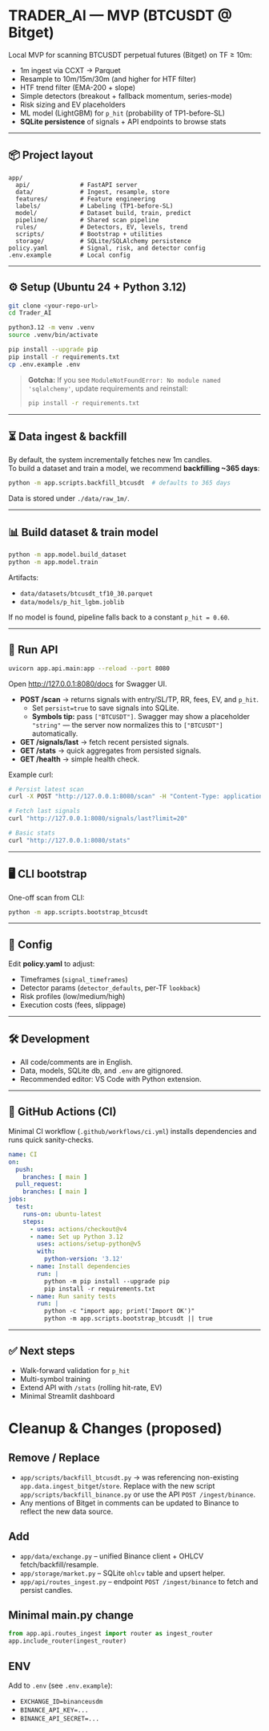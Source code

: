 
# TRADER_AI — MVP (BTCUSDT @ Bitget)

Local MVP for scanning BTCUSDT perpetual futures (Bitget) on TF ≥ 10m:
- 1m ingest via CCXT → Parquet
- Resample to 10m/15m/30m (and higher for HTF filter)
- HTF trend filter (EMA-200 + slope)
- Simple detectors (breakout + fallback momentum, series-mode)
- Risk sizing and EV placeholders
- ML model (LightGBM) for `p_hit` (probability of TP1-before-SL)
- **SQLite persistence** of signals + API endpoints to browse stats

---

## 📦 Project layout

```
app/
  api/              # FastAPI server
  data/             # Ingest, resample, store
  features/         # Feature engineering
  labels/           # Labeling (TP1-before-SL)
  model/            # Dataset build, train, predict
  pipeline/         # Shared scan pipeline
  rules/            # Detectors, EV, levels, trend
  scripts/          # Bootstrap + utilities
  storage/          # SQLite/SQLAlchemy persistence
policy.yaml         # Signal, risk, and detector config
.env.example        # Local config
```

---

## ⚙️ Setup (Ubuntu 24 + Python 3.12)

```bash
git clone <your-repo-url>
cd Trader_AI

python3.12 -m venv .venv
source .venv/bin/activate

pip install --upgrade pip
pip install -r requirements.txt
cp .env.example .env
```

> **Gotcha:** If you see `ModuleNotFoundError: No module named 'sqlalchemy'`, update requirements and reinstall:
> ```bash
> pip install -r requirements.txt
> ```

---

## ⏳ Data ingest & backfill

By default, the system incrementally fetches new 1m candles.  
To build a dataset and train a model, we recommend **backfilling ~365 days**:

```bash
python -m app.scripts.backfill_btcusdt  # defaults to 365 days
```

Data is stored under `./data/raw_1m/`.

---

## 📊 Build dataset & train model

```bash
python -m app.model.build_dataset
python -m app.model.train
```

Artifacts:
- `data/datasets/btcusdt_tf10_30.parquet`
- `data/models/p_hit_lgbm.joblib`

If no model is found, pipeline falls back to a constant `p_hit = 0.60`.

---

## 🚀 Run API

```bash
uvicorn app.api.main:app --reload --port 8080
```

Open http://127.0.0.1:8080/docs for Swagger UI.

- **POST /scan** → returns signals with entry/SL/TP, RR, fees, EV, and `p_hit`.  
  - Set `persist=true` to save signals into SQLite.  
  - **Symbols tip:** pass `["BTCUSDT"]`. Swagger may show a placeholder `"string"` — the server now normalizes this to `["BTCUSDT"]` automatically.
- **GET /signals/last** → fetch recent persisted signals.  
- **GET /stats** → quick aggregates from persisted signals.  
- **GET /health** → simple health check.

Example curl:

```bash
# Persist latest scan
curl -X POST "http://127.0.0.1:8080/scan" -H "Content-Type: application/json"          -d '{"symbols":["BTCUSDT"],"risk_profile":"medium","equity":5000,"tfs":["10m","30m"],"run_ingest":true,"persist":true}'

# Fetch last signals
curl "http://127.0.0.1:8080/signals/last?limit=20"

# Basic stats
curl "http://127.0.0.1:8080/stats"
```

---

## 🖥️ CLI bootstrap

One-off scan from CLI:

```bash
python -m app.scripts.bootstrap_btcusdt
```

---

## 🔧 Config

Edit **policy.yaml** to adjust:
- Timeframes (`signal_timeframes`)
- Detector params (`detector_defaults`, per-TF `lookback`)
- Risk profiles (low/medium/high)
- Execution costs (fees, slippage)

---

## 🛠️ Development

- All code/comments are in English.
- Data, models, SQLite db, and `.env` are gitignored.
- Recommended editor: VS Code with Python extension.

---

## 🧪 GitHub Actions (CI)

Minimal CI workflow (`.github/workflows/ci.yml`) installs dependencies and runs quick sanity-checks.

```yaml
name: CI
on:
  push:
    branches: [ main ]
  pull_request:
    branches: [ main ]
jobs:
  test:
    runs-on: ubuntu-latest
    steps:
      - uses: actions/checkout@v4
      - name: Set up Python 3.12
        uses: actions/setup-python@v5
        with:
          python-version: '3.12'
      - name: Install dependencies
        run: |
          python -m pip install --upgrade pip
          pip install -r requirements.txt
      - name: Run sanity tests
        run: |
          python -c "import app; print('Import OK')"
          python -m app.scripts.bootstrap_btcusdt || true
```

---

## ✅ Next steps

- Walk-forward validation for `p_hit`
- Multi-symbol training
- Extend API with `/stats` (rolling hit-rate, EV)
- Minimal Streamlit dashboard

# Cleanup & Changes (proposed)

## Remove / Replace
- `app/scripts/backfill_btcusdt.py` → was referencing non-existing `app.data.ingest_bitget`/`store`.
  Replace with the new script `app/scripts/backfill_binance.py` or use the API `POST /ingest/binance`.
- Any mentions of Bitget in comments can be updated to Binance to reflect the new data source.

## Add
- `app/data/exchange.py` – unified Binance client + OHLCV fetch/backfill/resample.
- `app/storage/market.py` – SQLite `ohlcv` table and upsert helper.
- `app/api/routes_ingest.py` – endpoint `POST /ingest/binance` to fetch and persist candles.

## Minimal main.py change
```python
from app.api.routes_ingest import router as ingest_router
app.include_router(ingest_router)
```

## ENV
Add to `.env` (see `.env.example`):
- `EXCHANGE_ID=binanceusdm`
- `BINANCE_API_KEY=...`
- `BINANCE_API_SECRET=...`
